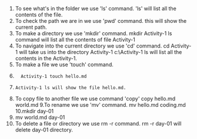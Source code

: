 1. To see what's in the folder 
       we use 'ls' command. 'ls' will list all the contents of the file.
2. To check the path we are in
       we use 'pwd' command. this will show the current path.
3. To make a directory 
       we use 'mkdir' command. 
       mkdir Activity-1 ls command will list all the contents of file Activity-1
4. To navigate into the current directory 
       we use 'cd' command.
       cd Activity-1 will take us into the directory Activity-1
       c:\Activity-1 ls will list all the contents in the Activity-1.
5. To make a file 
       we use 'touch' command.
6.       Activity-1 touch hello.md
7.     Activity-1 ls will show the file hello.md.
8. To copy file to another file
       we use command 'copy'
         copy hello.md world.md
9.To rename 
        we use 'mv' command.
          mv hello.md coding.md
10.mkdir day-01
11. mv world.md day-01
12. To delete a file or directory
     we use rm -r command.
     rm -r day-01
will delete day-01 directory.

    